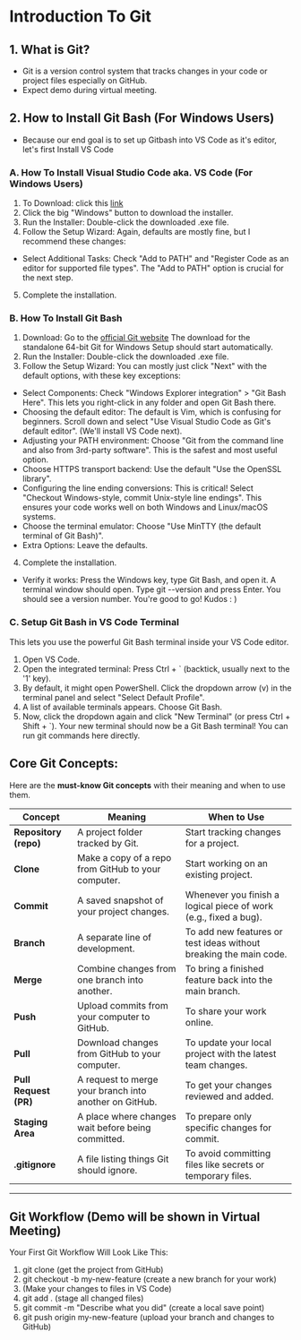# Introduction To Git

## 1. What is Git?
- Git is a version control system that tracks changes in your code or project files especially on GitHub.
- Expect demo during virtual meeting.

## 2. How to Install Git Bash (For Windows Users)
- Because our end goal is to set up Gitbash into VS Code as it's editor, let's first Install VS Code

### A. How To Install Visual Studio Code aka. VS Code (For Windows Users)
1) To Download: click this [link](https://code.visualstudio.com/download)
2) Click the big "Windows" button to download the installer.
3) Run the Installer: Double-click the downloaded .exe file.
4) Follow the Setup Wizard: Again, defaults are mostly fine, but I recommend these changes:
- Select Additional Tasks: Check "Add to PATH" and "Register Code as an editor for supported file types". The "Add to PATH" option is crucial for the next step.
5) Complete the installation.


### B. How To Install Git Bash

1) Download: Go to the [official Git website](https://git-scm.com/download/win.) The download for the standalone 64-bit Git for Windows Setup should start automatically.
2) Run the Installer: Double-click the downloaded .exe file.
3) Follow the Setup Wizard: You can mostly just click "Next" with the default options, with these key exceptions:
- Select Components: Check "Windows Explorer integration" > "Git Bash Here". This lets you right-click in any folder and open Git Bash there.
- Choosing the default editor: The default is Vim, which is confusing for beginners. Scroll down and select "Use Visual Studio Code as Git's default editor". (We'll install VS Code next).
- Adjusting your PATH environment: Choose "Git from the command line and also from 3rd-party software". This is the safest and most useful option.
- Choose HTTPS transport backend: Use the default "Use the OpenSSL library".
- Configuring the line ending conversions: This is critical! Select "Checkout Windows-style, commit Unix-style line endings". This ensures your code works well on both Windows and Linux/macOS systems.
- Choose the terminal emulator: Choose "Use MinTTY (the default terminal of Git Bash)".
- Extra Options: Leave the defaults.
4) Complete the installation.
- Verify it works: Press the Windows key, type Git Bash, and open it. A terminal window should open. Type git --version and press Enter. You should see a version number. You're good to go! Kudos : )


### C. Setup Git Bash in VS Code Terminal
This lets you use the powerful Git Bash terminal inside your VS Code editor.

1) Open VS Code.
2) Open the integrated terminal: Press Ctrl + ` (backtick, usually next to the '1' key).
3) By default, it might open PowerShell. Click the dropdown arrow (v) in the terminal panel and select "Select Default Profile".
4) A list of available terminals appears. Choose Git Bash.
5) Now, click the dropdown again and click "New Terminal" (or press Ctrl + Shift + `). Your new terminal should now be a Git Bash terminal! You can run git commands here directly.

## Core Git Concepts:

Here are the **must-know Git concepts** with their meaning and when to use them.

| Concept       | Meaning | When to Use |
|---------------|---------|-------------|
| **Repository (repo)** | A project folder tracked by Git. | Start tracking changes for a project. |
| **Clone**     | Make a copy of a repo from GitHub to your computer. | Start working on an existing project. |
| **Commit**    | A saved snapshot of your project changes. | Whenever you finish a logical piece of work (e.g., fixed a bug). |
| **Branch**    | A separate line of development. | To add new features or test ideas without breaking the main code. |
| **Merge**     | Combine changes from one branch into another. | To bring a finished feature back into the main branch. |
| **Push**      | Upload commits from your computer to GitHub. | To share your work online. |
| **Pull**      | Download changes from GitHub to your computer. | To update your local project with the latest team changes. |
| **Pull Request (PR)** | A request to merge your branch into another on GitHub. | To get your changes reviewed and added. |
| **Staging Area** | A place where changes wait before being committed. | To prepare only specific changes for commit. |
| **.gitignore** | A file listing things Git should ignore. | To avoid committing files like secrets or temporary files. |

---

## Git Workflow (Demo will be shown in Virtual Meeting)
Your First Git Workflow Will Look Like This:

1) git clone <project-url> (get the project from GitHub)
2) git checkout -b my-new-feature (create a new branch for your work)
3) (Make your changes to files in VS Code)
4) git add . (stage all changed files)
5) git commit -m "Describe what you did" (create a local save point)
6) git push origin my-new-feature (upload your branch and changes to GitHub)